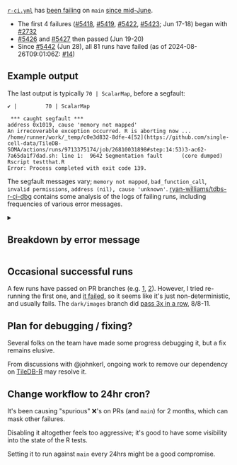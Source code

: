 [`r-ci.yml`] has [been failing][r-ci.yml main] on `main` [since mid-June][r-ci.yml main pg4].

- The first 4 failures ([#5418], [#5419], [#5422], [#5423]; Jun 17-18) began with [#2732]
- [#5426] and [#5427] then passed (Jun 19-20)
- Since [#5442] (Jun 28), all 81 runs have failed (as of 2024-08-26T09:01:06Z: [#14](https://github.com/ryan-williams/tdbs-r-ci-dbg/actions/runs/10556837816))


## Example output
The last output is typically `70 | ScalarMap`, before a segfault:

```
✔ |         70 | ScalarMap                                                      

 *** caught segfault ***
address 0x1019, cause 'memory not mapped'
An irrecoverable exception occurred. R is aborting now ...
/home/runner/work/_temp/c0e3d832-8dfe-4[52](https://github.com/single-cell-data/TileDB-SOMA/actions/runs/9713375174/job/26810031898#step:14:53)3-ac62-7a65da1f7dad.sh: line 1:  9642 Segmentation fault      (core dumped) Rscript testthat.R
Error: Process completed with exit code 139.
```

The segfault messages vary; `memory not mapped`, `bad_function_call`, `invalid permissions`, `address (nil), cause 'unknown'`. [ryan-williams/tdbs-r-ci-dbg] contains some analysis of the logs of failing runs, including frequencies of various error messages.

<!-- summary -->
<details>
<summary><h2>Breakdown by error message</h2></summary>

*Updated at 2024-08-29T09:01:20Z (by [#17](https://github.com/ryan-williams/tdbs-r-ci-dbg/actions/runs/10611986555))*

### "memory not mapped"
Seen 52x, most recently [#5816](https://github.com/single-cell-data/TileDB-SOMA/actions/runs/10519498453) (at 2024-08-23T03:41):
```
 *** caught segfault ***
address <ADDRESS>, cause 'memory not mapped'
An irrecoverable exception occurred. R is aborting now ...
/home/runner/work/_temp/<UUID>.sh: line <LINE>:  <ID> Segmentation fault      (core dumped)
##[error]Process completed with exit code 139.
```

<details>
<summary>All runs</summary>

[#5419](https://github.com/single-cell-data/TileDB-SOMA/actions/runs/9569392325), [#5422](https://github.com/single-cell-data/TileDB-SOMA/actions/runs/9570984555), [#5423](https://github.com/single-cell-data/TileDB-SOMA/actions/runs/9572000964), [#5442](https://github.com/single-cell-data/TileDB-SOMA/actions/runs/9713375174), [#5444](https://github.com/single-cell-data/TileDB-SOMA/actions/runs/9715377508), [#5449](https://github.com/single-cell-data/TileDB-SOMA/actions/runs/9765104519), [#5451](https://github.com/single-cell-data/TileDB-SOMA/actions/runs/9766661484), [#5452](https://github.com/single-cell-data/TileDB-SOMA/actions/runs/9783707917), [#5464](https://github.com/single-cell-data/TileDB-SOMA/actions/runs/9814785558), [#5476](https://github.com/single-cell-data/TileDB-SOMA/actions/runs/9843704609), [#5486](https://github.com/single-cell-data/TileDB-SOMA/actions/runs/9881520849), [#5492](https://github.com/single-cell-data/TileDB-SOMA/actions/runs/9898053170), [#5512](https://github.com/single-cell-data/TileDB-SOMA/actions/runs/9943039058), [#5521](https://github.com/single-cell-data/TileDB-SOMA/actions/runs/9956624972), [#5523](https://github.com/single-cell-data/TileDB-SOMA/actions/runs/9959470218), [#5537](https://github.com/single-cell-data/TileDB-SOMA/actions/runs/10062825179), [#5538](https://github.com/single-cell-data/TileDB-SOMA/actions/runs/10064864542), [#5552](https://github.com/single-cell-data/TileDB-SOMA/actions/runs/10068043764), [#5559](https://github.com/single-cell-data/TileDB-SOMA/actions/runs/10114098472), [#5563](https://github.com/single-cell-data/TileDB-SOMA/actions/runs/10145229614), [#5571](https://github.com/single-cell-data/TileDB-SOMA/actions/runs/10154003557), [#5582](https://github.com/single-cell-data/TileDB-SOMA/actions/runs/10184466683), [#5586](https://github.com/single-cell-data/TileDB-SOMA/actions/runs/10185561956), [#5588](https://github.com/single-cell-data/TileDB-SOMA/actions/runs/10187783322), [#5602](https://github.com/single-cell-data/TileDB-SOMA/actions/runs/10220416866), [#5603](https://github.com/single-cell-data/TileDB-SOMA/actions/runs/10221334974), [#5604](https://github.com/single-cell-data/TileDB-SOMA/actions/runs/10222002953), [#5605](https://github.com/single-cell-data/TileDB-SOMA/actions/runs/10222392700), [#5618](https://github.com/single-cell-data/TileDB-SOMA/actions/runs/10256362597), [#5621](https://github.com/single-cell-data/TileDB-SOMA/actions/runs/10256549397), [#5623](https://github.com/single-cell-data/TileDB-SOMA/actions/runs/10256798425), [#5634](https://github.com/single-cell-data/TileDB-SOMA/actions/runs/10259083987), [#5635](https://github.com/single-cell-data/TileDB-SOMA/actions/runs/10266982650), [#5640](https://github.com/single-cell-data/TileDB-SOMA/actions/runs/10271470311), [#5641](https://github.com/single-cell-data/TileDB-SOMA/actions/runs/10271526049), [#5644](https://github.com/single-cell-data/TileDB-SOMA/actions/runs/10271742122), [#5646](https://github.com/single-cell-data/TileDB-SOMA/actions/runs/10273278390), [#5648](https://github.com/single-cell-data/TileDB-SOMA/actions/runs/10273437144), [#5686](https://github.com/single-cell-data/TileDB-SOMA/actions/runs/10322976724), [#5690](https://github.com/single-cell-data/TileDB-SOMA/actions/runs/10324940140), [#5693](https://github.com/single-cell-data/TileDB-SOMA/actions/runs/10325537082), [#5696](https://github.com/single-cell-data/TileDB-SOMA/actions/runs/10353181772), [#5698](https://github.com/single-cell-data/TileDB-SOMA/actions/runs/10354763678), [#5706](https://github.com/single-cell-data/TileDB-SOMA/actions/runs/10370712907), [#5711](https://github.com/single-cell-data/TileDB-SOMA/actions/runs/10377466816), [#5727](https://github.com/single-cell-data/TileDB-SOMA/actions/runs/10389017953), [#5736](https://github.com/single-cell-data/TileDB-SOMA/actions/runs/10395151073), [#5743](https://github.com/single-cell-data/TileDB-SOMA/actions/runs/10421656279), [#5784](https://github.com/single-cell-data/TileDB-SOMA/actions/runs/10456036061), [#5785](https://github.com/single-cell-data/TileDB-SOMA/actions/runs/10456041903), [#5808](https://github.com/single-cell-data/TileDB-SOMA/actions/runs/10510490374), [#5816](https://github.com/single-cell-data/TileDB-SOMA/actions/runs/10519498453)
</details>

### "bad_function_call"
Seen 12x, most recently [#5820](https://github.com/single-cell-data/TileDB-SOMA/actions/runs/10528783730) (at 2024-08-23T16:04):
```
terminate called after throwing an instance of 'std::bad_function_call'
  what():  bad_function_call
/home/runner/work/_temp/<UUID>.sh: line <LINE>:  <ID> Aborted                 (core dumped)
##[error]Process completed with exit code 134.
```

<details>
<summary>All runs</summary>

[#5467](https://github.com/single-cell-data/TileDB-SOMA/actions/runs/9841072036), [#5527](https://github.com/single-cell-data/TileDB-SOMA/actions/runs/9977611518), [#5560](https://github.com/single-cell-data/TileDB-SOMA/actions/runs/10117378964), [#5615](https://github.com/single-cell-data/TileDB-SOMA/actions/runs/10255002395), [#5637](https://github.com/single-cell-data/TileDB-SOMA/actions/runs/10267534162), [#5654](https://github.com/single-cell-data/TileDB-SOMA/actions/runs/10277228833), [#5673](https://github.com/single-cell-data/TileDB-SOMA/actions/runs/10309133151), [#5707](https://github.com/single-cell-data/TileDB-SOMA/actions/runs/10371391793), [#5738](https://github.com/single-cell-data/TileDB-SOMA/actions/runs/10407106592), [#5764](https://github.com/single-cell-data/TileDB-SOMA/actions/runs/10434687662), [#5786](https://github.com/single-cell-data/TileDB-SOMA/actions/runs/10456055740), [#5820](https://github.com/single-cell-data/TileDB-SOMA/actions/runs/10528783730)
</details>

### "invalid permissions"
Seen 12x, most recently [#5790](https://github.com/single-cell-data/TileDB-SOMA/actions/runs/10472816543) (at 2024-08-20T13:45):
```
 *** caught segfault ***
address <ADDRESS>, cause 'invalid permissions'
An irrecoverable exception occurred. R is aborting now ...
/home/runner/work/_temp/<UUID>.sh: line <LINE>:  <ID> Segmentation fault      (core dumped)
##[error]Process completed with exit code 139.
```

<details>
<summary>All runs</summary>

[#5418](https://github.com/single-cell-data/TileDB-SOMA/actions/runs/9556822939), [#5459](https://github.com/single-cell-data/TileDB-SOMA/actions/runs/9797654194), [#5518](https://github.com/single-cell-data/TileDB-SOMA/actions/runs/9946090074), [#5556](https://github.com/single-cell-data/TileDB-SOMA/actions/runs/10086755545), [#5568](https://github.com/single-cell-data/TileDB-SOMA/actions/runs/10153626673), [#5616](https://github.com/single-cell-data/TileDB-SOMA/actions/runs/10255244523), [#5688](https://github.com/single-cell-data/TileDB-SOMA/actions/runs/10323602584), [#5714](https://github.com/single-cell-data/TileDB-SOMA/actions/runs/10378035547), [#5724](https://github.com/single-cell-data/TileDB-SOMA/actions/runs/10379617881), [#5729](https://github.com/single-cell-data/TileDB-SOMA/actions/runs/10389105432), [#5737](https://github.com/single-cell-data/TileDB-SOMA/actions/runs/10405130321), [#5790](https://github.com/single-cell-data/TileDB-SOMA/actions/runs/10472816543)
</details>

### "address (nil), cause 'unknown'"
Seen 7x, most recently [#5787](https://github.com/single-cell-data/TileDB-SOMA/actions/runs/10457457425) (at 2024-08-19T16:45):
```
 *** caught segfault ***
address (nil), cause 'unknown'
An irrecoverable exception occurred. R is aborting now ...
/home/runner/work/_temp/<UUID>.sh: line <LINE>:  <ID> Segmentation fault      (core dumped)
##[error]Process completed with exit code 139.
```

<details>
<summary>All runs</summary>

[#5511](https://github.com/single-cell-data/TileDB-SOMA/actions/runs/9941795268), [#5532](https://github.com/single-cell-data/TileDB-SOMA/actions/runs/10060281551), [#5550](https://github.com/single-cell-data/TileDB-SOMA/actions/runs/10066011138), [#5657](https://github.com/single-cell-data/TileDB-SOMA/actions/runs/10287520744), [#5746](https://github.com/single-cell-data/TileDB-SOMA/actions/runs/10421787401), [#5750](https://github.com/single-cell-data/TileDB-SOMA/actions/runs/10422557720), [#5787](https://github.com/single-cell-data/TileDB-SOMA/actions/runs/10457457425)
</details>


</details>
<!-- /summary -->

## Occasional successful runs
A few runs have passed on PR branches (e.g. [1][success 1], [2][success 2]). However, I tried re-running the first one, and [it failed][re-run fail], so it seems like it's just non-deterministic, and usually fails. The `dark/images` branch did [pass 3x in a row][dark/images], 8/8-11.

## Plan for debugging / fixing?
Several folks on the team have made some progress debugging it, but a fix remains elusive.

From discussions with @johnkerl, ongoing work to remove our dependency on [TileDB-R] may resolve it.

## Change workflow to 24hr cron?
It's been causing "spurious" ❌'s on PRs (and `main`) for 2 months, which can mask other failures.

Disabling it altogether feels too aggressive; it's good to have some visibility into the state of the R tests.

Setting it to run against `main` every 24hrs might be a good compromise.


[`r-ci.yml`]: https://github.com/single-cell-data/TileDB-SOMA/blob/main/.github/workflows/r-ci.yml
[r-ci.yml main]: https://github.com/single-cell-data/TileDB-SOMA/actions/workflows/r-ci.yml?query=branch%3Amain
[r-ci.yml main pg4]: https://github.com/single-cell-data/TileDB-SOMA/actions/workflows/r-ci.yml?page=4&query=branch%3Amain

[#2732]: https://github.com/single-cell-data/TileDB-SOMA/pull/2732
[#5418]: https://github.com/single-cell-data/TileDB-SOMA/actions/runs/9556822939/job/26342845586
[#5419]: https://github.com/single-cell-data/TileDB-SOMA/actions/runs/9569392325/job/26381831676
[#5422]: https://github.com/single-cell-data/TileDB-SOMA/actions/runs/9570984555/job/26386986713
[#5423]: https://github.com/single-cell-data/TileDB-SOMA/actions/runs/9572000964/job/26390342033
[#5426]: https://github.com/single-cell-data/TileDB-SOMA/actions/runs/9586331976
[#5427]: https://github.com/single-cell-data/TileDB-SOMA/actions/runs/9600608992
[#5442]: https://github.com/single-cell-data/TileDB-SOMA/actions/runs/9713375174/job/26810031898

[ryan-williams/tdbs-r-ci-dbg]: https://github.com/ryan-williams/tdbs-r-ci-dbg
[success 1]: https://github.com/single-cell-data/TileDB-SOMA/actions/runs/10409702331/job/28829913594
[re-run fail]: https://github.com/single-cell-data/TileDB-SOMA/actions/runs/10409702331/job/28860675487#step:14:51
[success 2]: https://github.com/single-cell-data/TileDB-SOMA/actions/runs/10394844539
[dark/images]: https://github.com/single-cell-data/TileDB-SOMA/actions/workflows/r-ci.yml?query=branch%3Adark%2Fimages
[TileDB-R]: https://github.com/TileDB-Inc/TileDB-R













